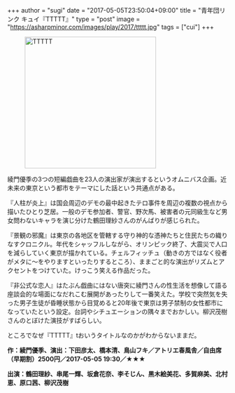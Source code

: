 +++
author = "sugi"
date = "2017-05-05T23:50:04+09:00"
title = "青年団リンク キュイ『TTTTT』"
type = "post"
image = "https://asharpminor.com/images/play/2017/ttttt.jpg"
tags = ["cui"]
+++
<figure class="alignleft"><img src="/images/play/2017/ttttt.jpg" alt="TTTTT" style="width: 300px !important;"></figure>

綾門優季の3つの短編戯曲を23人の演出家が演出するというオムニバス企画。近未来の東京という都市をテーマにした話という共通点がある。

『人柱が炎上』は国会周辺のデモの最中起きたテロ事件を周辺の複数の視点から描いたひとり芝居。一般のデモ参加者、警官、野次馬、被害者の元同級生など男女問わないキャラを演じ分けた鶴田理紗さんのがんばりが感じられた。

『景観の邪魔』は東京の各地区を管轄する守り神的な憑神たちと住民たちの織りなすクロニクル。年代をシャッフルしながら、オリンピック終了、大震災で人口を減らしていく東京が描かれている。チェルフィッチュ（動きの方ではなく役者がメタに〜をやりますといったりするところ）、ままごと的な演出がリズムとアクセントをつけていた。けっこう笑える作品だった。

『非公式な恋人』はたぶん戯曲にはない唐突に綾門さんの性生活を想像して語る座談会的な場面になだれこむ展開があったりして一番笑えた。学校で突然気を失った男子生徒が昏睡状態から目覚めると20年後で東京は男子禁制の女性都市になっていたという設定。台詞やシチュエーションの隅々までおかしい。柳沢茂樹さんのとぼけた演技がすばらしい。

ところでなぜ『TTTTT』tおいうタイトルなのかがわからないままだ。

**作：綾門優季、演出：下田彦太、橋本清、鳥山フキ／アトリエ春風舎／自由席（早期割）2500円／2017-05-05 19:30／★★★**

**出演：鶴田理紗、串尾一輝、坂倉花奈、李そじん、黒木絵美花、多賀麻美、北村恵、原口茜、柳沢茂樹**


